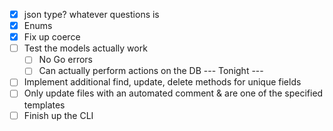 - [x] json type? whatever questions is
- [x] Enums
- [x] Fix up coerce
- [ ] Test the models actually work
  - [ ] No Go errors
  - [ ] Can actually perform actions on the DB
--- Tonight ---

- [ ] Implement additional find, update, delete methods for unique fields
- [ ] Only update files with an automated comment & are one of the specified templates
- [ ] Finish up the CLI
